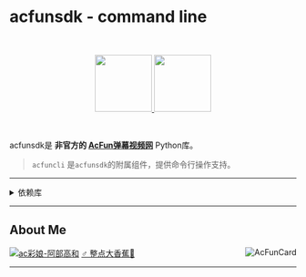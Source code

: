 # acfunsdk - command line

<br />

<p align="center">
<a href="https://github.com/dolaCmeo/acfunSDK">
<img height="100" src="https://s3.dualstack.us-east-2.amazonaws.com/pythondotorg-assets/media/files/python-logo-only.svg" alt="">
<img height="100" src="https://ali-imgs.acfun.cn/kos/nlav10360/static/common/widget/header/img/acfunlogo.11a9841251f31e1a3316.svg" alt="">
</a>
</p>

<br />

acfunsdk是 **非官方的 [AcFun弹幕视频网][acfun.cn]** Python库。

> `acfuncli` 是`acfunsdk`的附属组件，提供命令行操作支持。

- - -


<details>
<summary>依赖库</summary>

>内置+修改: 位于 `libs` 文件夹内
>
>+ [`climage`](https://pypi.org/project/climage/)

**依赖: 包含在 `requirements.txt` 中**

图形化命令行:
+ [`click`](https://pypi.org/project/click/)`>=8.1`
+ [`rich`](https://pypi.org/project/rich/)`>=12.5`
+ [`emoji`](https://pypi.org/project/emoji/)`>=2`
+ [`Pillow`](https://pypi.org/project/Pillow/)`>=9`

</details>

- - -

## About Me

[![ac彩娘-阿部高和](https://tx-free-imgs2.acfun.cn/kimg/bs2/zt-image-host/ChQwODliOGVhYzRjMTBmOGM0ZWY1ZRCIzNcv.gif)][dolacfun]
[♂ 整点大香蕉🍌][acfunsdk_page]
<img alt="AcFunCard" align="right" src="https://discovery.sunness.dev/39088">

- - - 

[dolacfun]: https://www.acfun.cn/u/39088
[acfunsdk_page]: https://www.acfun.cn/a/ac37416587

[acfun.cn]: https://www.acfun.cn/
[Issue]: https://github.com/dolaCmeo/acfunSDK/issues
[python]: https://www.python.org/downloads/
[venv]: https://docs.python.org/zh-cn/3.8/library/venv.html
